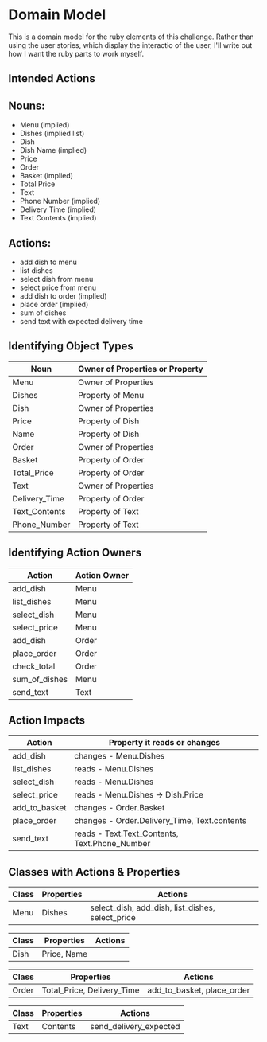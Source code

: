 
# Domain Model
This is a domain model for the ruby elements of this challenge.
Rather than using the user stories, which display the interactio of the user, I'll write
out how I want the ruby parts to work myself.

## Intended Actions



## Nouns:
- Menu (implied)
- Dishes (implied list)
- Dish
- Dish Name (implied)
- Price
- Order
- Basket (implied)
- Total Price
- Text
- Phone Number (implied)
- Delivery Time (implied)
- Text Contents (implied)

## Actions:
- add dish to menu
- list dishes
- select dish from menu
- select price from menu
- add dish to order (implied)
- place order (implied)
- sum of dishes
- send text with expected delivery time


## Identifying Object Types

| Noun          | Owner of Properties or Property |
|---------------|---------------------------------|
| Menu          | Owner of Properties             |
| Dishes        | Property of Menu                |
| Dish          | Owner of Properties             |
| Price         | Property of Dish                |
| Name          | Property of Dish                |
| Order         | Owner of Properties             |
| Basket        | Property of Order               |
| Total_Price   | Property of Order               |
| Text          | Owner of Properties             |
| Delivery_Time | Property of Order               |
| Text_Contents | Property of Text                |
| Phone_Number  | Property of Text                |

## Identifying Action Owners

| Action        | Action Owner   |
|---------------|----------------|
| add_dish      | Menu           |
| list_dishes   | Menu           |
| select_dish   | Menu           |
| select_price  | Menu           |
| add_dish      | Order          |
| place_order   | Order          |
| check_total   | Order          |
| sum_of_dishes | Menu           |
| send_text     | Text           |

## Action Impacts

| Action        | Property it reads or changes  |
|-------------  |-------------------------------|
| add_dish      | changes - Menu.Dishes |
| list_dishes   | reads - Menu.Dishes |
| select_dish   | reads - Menu.Dishes |
| select_price  | reads - Menu.Dishes -> Dish.Price |
| add_to_basket | changes - Order.Basket |
| place_order   | changes - Order.Delivery_Time, Text.contents |
| send_text     | reads - Text.Text_Contents, Text.Phone_Number|

## Classes with Actions & Properties

| Class      | Properties | Actions |
|------------|------------|---------|
| Menu       | Dishes     | select_dish, add_dish, list_dishes, select_price  |

| Class      | Properties | Actions |
|------------|------------|---------|
| Dish       | Price, Name           |         |

| Class      | Properties | Actions |
|------------|------------|---------|
| Order      | Total_Price, Delivery_Time  | add_to_basket, place_order  |

| Class      | Properties | Actions |
|------------|------------|---------|
| Text       | Contents           | send_delivery_expected        |
